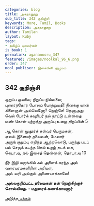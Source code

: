 ```yaml
---
categories: blog
title: அகநானூறு
sub_title: 342 குறிஞ்சி
keywords: More, Tamil, Books
description: அகநானூறு
author: Tamilan
layout: Ruby
tags:
- தமிழ்ப் புலவர்கள்
is_book: 1
permalink: agananooru_347
featured: /images/noolkal_96_6.png
order: 347
nool_publiser: இசையினி குழுமம்
---
```



## 342 குறிஞ்சி

ஒறுப்ப ஓவலை; நிறுப்ப நில்லலை;  
புணர்ந்தோர் போலப் போற்றுமதி! நினக்கு யான்  
கிளைஞன் அல்லெனோ? நெஞ்சே! தெனாஅது  
வெல் போர்க் கவுரியர் நல் நாட்டு உள்ளதை  
மண் கொள் புற்றத்து அருப்பு உழை திறப்பின் 5

ஆ கொள் மூதூர்க் கள்வர் பெருமகன்,  
ஏவல் இளையர் தலைவன், மேவார்  
அருங் குறும்பு எறிந்த ஆற்றலொடு, பருந்து படப்  
பல் செருக் கடந்த செல் உறழ் தடக் கை,  
கெடாஅ, நல் இசைத் தென்னன், தொடாஅ 10

நீர் இழி மருங்கில் கல் அளைக் கரந்த அவ்  
வரையரமகளிரின் அரியள்,  
அவ் வரி அல்குல் அணையாக்காலே!

**அல்லகுறிப்பட்ட தலைமகன் தன் நெஞ்சிற்குச்  
சொல்லியது. - மதுரைக் கணக்காயனார்**

[அடுத்த பக்கம்](agananooru_348)